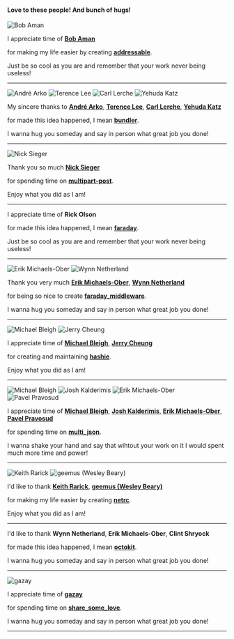 #### Love to these people! And bunch of hugs!



 ![Bob Aman](https://secure.gravatar.com/avatar/56ee28134dd0776825445e3551979b14?d=https://a248.e.akamai.net/assets.github.com%2Fimages%2Fgravatars%2Fgravatar-user-420.png)



  I appreciate time of [**Bob Aman**](http://github.com/sporkmonger)

for making my life easier by creating [**addressable**](http://addressable.rubyforge.org/).

Just be so cool as you are and remember that your work never being useless!

------------


 ![André Arko](https://secure.gravatar.com/avatar/4c3ed917e59156a36212d48155831482?d=https://a248.e.akamai.net/assets.github.com%2Fimages%2Fgravatars%2Fgravatar-user-420.png) ![Terence Lee](https://secure.gravatar.com/avatar/efb7c66871043330ce1310a9bdd0aaf6?d=https://a248.e.akamai.net/assets.github.com%2Fimages%2Fgravatars%2Fgravatar-user-420.png) ![Carl Lerche](https://secure.gravatar.com/avatar/da5274b27cc6c0f505495bf5d504575d?d=https://a248.e.akamai.net/assets.github.com%2Fimages%2Fgravatars%2Fgravatar-user-420.png) ![Yehuda Katz](https://secure.gravatar.com/avatar/428167a3ec72235ba971162924492609?d=https://a248.e.akamai.net/assets.github.com%2Fimages%2Fgravatars%2Fgravatar-user-420.png)



  My sincere thanks to [**André Arko**](http://github.com/indirect), [**Terence Lee**](http://github.com/hone), [**Carl Lerche**](http://github.com/carllerche), [**Yehuda Katz**](http://github.com/wycats)

for made this idea happened, I mean [**bundler**](http://gembundler.com).

I wanna hug you someday and say in person what great job you done!

------------


 ![Nick Sieger](https://secure.gravatar.com/avatar/526d60de6472502bb570a9df2842b33b?d=https://a248.e.akamai.net/assets.github.com%2Fimages%2Fgravatars%2Fgravatar-user-420.png)



  Thank you so much [**Nick Sieger**](http://github.com/nicksieger)

for spending time on [**multipart-post**](https://github.com/nicksieger/multipart-post).

Enjoy what you did as I am!

------------




  I appreciate time of **Rick Olson**

for made this idea happened, I mean [**faraday**](https://github.com/lostisland/faraday).

Just be so cool as you are and remember that your work never being useless!

------------


 ![Erik Michaels-Ober](https://secure.gravatar.com/avatar/1f74b13f1e5c6c69cb5d7fbaabb1e2cb?d=https://a248.e.akamai.net/assets.github.com%2Fimages%2Fgravatars%2Fgravatar-user-420.png) ![Wynn Netherland](https://secure.gravatar.com/avatar/7e19cd5486b5d6dc1ef90e671ba52ae0?d=https://a248.e.akamai.net/assets.github.com%2Fimages%2Fgravatars%2Fgravatar-user-420.png)



  Thank you very much [**Erik Michaels-Ober**](http://github.com/sferik), [**Wynn Netherland**](http://github.com/pengwynn)

for being so nice to create [**faraday_middleware**](https://github.com/pengwynn/faraday_middleware).

I wanna hug you someday and say in person what great job you done!

------------


 ![Michael Bleigh](https://secure.gravatar.com/avatar/69dc78b59ef008c58e6e842f9f3e0624?d=https://a248.e.akamai.net/assets.github.com%2Fimages%2Fgravatars%2Fgravatar-user-420.png) ![Jerry Cheung](https://secure.gravatar.com/avatar/acd4b5803e806bf0ed70299f15cd6d18?d=https://a248.e.akamai.net/assets.github.com%2Fimages%2Fgravatars%2Fgravatar-user-420.png)



  I appreciate time of [**Michael Bleigh**](http://github.com/mbleigh), [**Jerry Cheung**](http://github.com/jch)

for creating and maintaining [**hashie**](https://github.com/intridea/hashie).

Enjoy what you did as I am!

------------


 ![Michael Bleigh](https://secure.gravatar.com/avatar/69dc78b59ef008c58e6e842f9f3e0624?d=https://a248.e.akamai.net/assets.github.com%2Fimages%2Fgravatars%2Fgravatar-user-420.png) ![Josh Kalderimis](https://secure.gravatar.com/avatar/21b21efe14359ec323f9a70464b91e39?d=https://a248.e.akamai.net/assets.github.com%2Fimages%2Fgravatars%2Fgravatar-user-420.png) ![Erik Michaels-Ober](https://secure.gravatar.com/avatar/1f74b13f1e5c6c69cb5d7fbaabb1e2cb?d=https://a248.e.akamai.net/assets.github.com%2Fimages%2Fgravatars%2Fgravatar-user-420.png) ![Pavel Pravosud](https://secure.gravatar.com/avatar/df08a0889bad0229c372f702976a3da6?d=https://a248.e.akamai.net/assets.github.com%2Fimages%2Fgravatars%2Fgravatar-user-420.png)



  I appreciate time of [**Michael Bleigh**](http://github.com/mbleigh), [**Josh Kalderimis**](http://github.com/joshk), [**Erik Michaels-Ober**](http://github.com/sferik), [**Pavel Pravosud**](http://github.com/rwz)

for spending time on [**multi_json**](http://github.com/intridea/multi_json).

I wanna shake your hand and say that wihtout your work on it I would spent much more time and power!

------------


 ![Keith Rarick](https://secure.gravatar.com/avatar/b88d0f594813e7c5cd925043396738a7?d=https://a248.e.akamai.net/assets.github.com%2Fimages%2Fgravatars%2Fgravatar-user-420.png) ![geemus (Wesley Beary)](https://secure.gravatar.com/avatar/e3191b55da8ada73c3e1ada98a63af6e?d=https://a248.e.akamai.net/assets.github.com%2Fimages%2Fgravatars%2Fgravatar-user-420.png)



  I'd like to thank [**Keith Rarick**](http://github.com/kr), [**geemus (Wesley Beary)**](http://github.com/geemus)

for making my life easier by creating [**netrc**](https://github.com/geemus/netrc).

Enjoy what you did as I am!

------------




  I'd like to thank **Wynn Netherland**, **Erik Michaels-Ober**, **Clint Shryock**

for made this idea happened, I mean [**octokit**](https://github.com/pengwynn/octokit).

I wanna hug you someday and say in person what great job you done!

------------


 ![gazay](https://secure.gravatar.com/avatar/d52cc558a29696bb722492259f3f52de?d=https://a248.e.akamai.net/assets.github.com%2Fimages%2Fgravatars%2Fgravatar-user-420.png)



  I appreciate time of [**gazay**](http://github.com/gazay)

for spending time on [**share_some_love**](https://github.com/gazay/share_some_love).

I wanna hug you someday and say in person what great job you done!

------------

